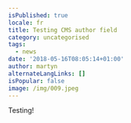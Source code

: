 ```yaml
---
isPublished: true
locale: fr
title: Testing CMS author field
category: uncategorised
tags:
  - news
date: '2018-05-16T08:05:14+01:00'
author: martyn
alternateLangLinks: []
isPopular: false
image: /img/009.jpeg
---
```

Testing!
